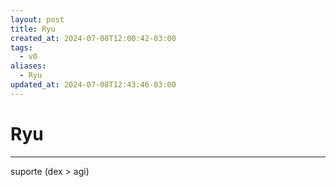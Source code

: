 ```yaml
---
layout: post
title: Ryu
created_at: 2024-07-08T12:00:42-03:00
tags:
  - v0
aliases:
  - Ryu
updated_at: 2024-07-08T12:43:46-03:00
---
```

# Ryu
---

suporte (dex > agi)